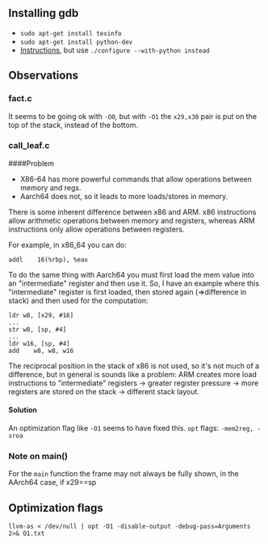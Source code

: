 ## Installing gdb

* `sudo apt-get install texinfo`
* `sudo apt-get install python-dev`
* [Instructions](http://www.gdbtutorial.com/tutorial/how-install-gdb), but use `./configure --with-python instead`

## Observations

### fact.c 
It seems to be going ok with `-O0`, but with `-O1` the `x29,x30` pair is put on the top of the stack, instead of the bottom.

### call_leaf.c 

####Problem

* X86-64 has more powerful commands that allow operations between memory and regs. 
* Aarch64 does not, so it leads to more loads/stores in memory.

There is some inherent difference between x86 and ARM.
x86 instructions allow arithmetic operations between memory and registers, whereas ARM instructions only allow operations between registers. 

For example, in x86_64 you can do:

```
addl    16(%rbp), %eax
```

To do the same thing with Aarch64 you must first load the mem value into an "intermediate" register and then use it. So, I have an example where this "intermediate" register is first loaded, then stored again (=>difference in stack) and then used for the computation:
```
ldr w8, [x29, #16]
...
str w8, [sp, #4]
...
ldr w16, [sp, #4]
add    w8, w8, w16
```
The reciprocal position in the stack of x86 is not used, so it's not much of a difference, but in general is sounds like a problem:
ARM creates more load instructions to "intermediate" registers -> greater register pressure -> more registers are stored on the stack -> different stack layout.

#### Solution

An optimization flag like `-O1` seems to have fixed this.
`opt` flags: `-mem2reg, -sroa`

### Note on main()
For the `main` function the frame may not always be fully shown, in the AArch64 case, if x29==sp

## Optimization flags

```
llvm-as < /dev/null | opt -O1 -disable-output -debug-pass=Arguments 2>& O1.txt
```
